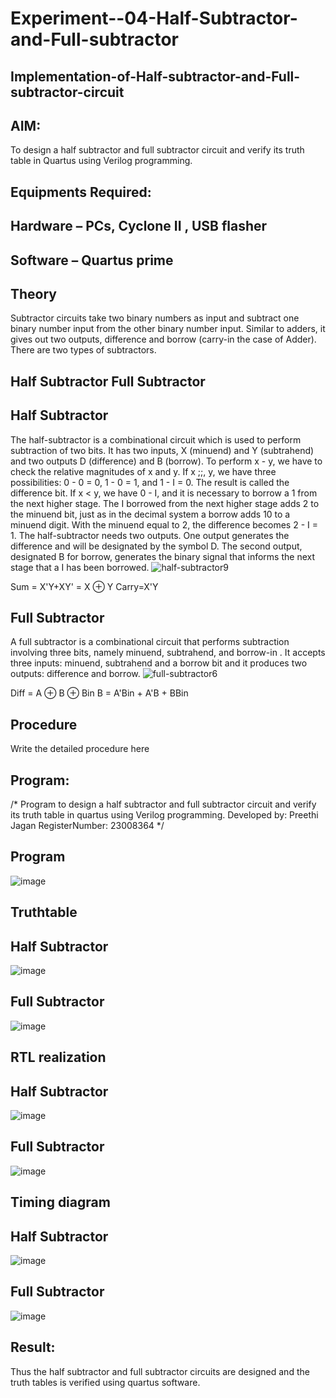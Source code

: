 # Experiment--04-Half-Subtractor-and-Full-subtractor
## Implementation-of-Half-subtractor-and-Full-subtractor-circuit
## AIM:
To design a half subtractor and full subtractor circuit and verify its truth table in Quartus using Verilog programming.

## Equipments Required:
## Hardware – PCs, Cyclone II , USB flasher
## Software – Quartus prime
## Theory
Subtractor circuits take two binary numbers as input and subtract one binary number input from the other binary number input. Similar to adders, it gives out two outputs, difference and borrow (carry-in the case of Adder). There are two types of subtractors.

## Half Subtractor Full Subtractor
## Half Subtractor
The half-subtractor is a combinational circuit which is used to perform subtraction of two bits. It has two inputs, X (minuend) and Y (subtrahend) and two outputs D (difference) and B (borrow). To perform x - y, we have to check the relative magnitudes of x and y. If x ;;, y, we have three possibilities: 0 - 0 = 0, 1 - 0 = 1, and 1 - I = 0. The result is called the difference bit. If x < y, we have 0 - I, and it is necessary to borrow a 1 from the next higher stage. The I borrowed from the next higher stage adds 2 to the minuend bit, just as in the decimal system a borrow adds 10 to a minuend digit. With the minuend equal to 2, the difference becomes 2 - I = 1. The half-subtractor needs two outputs. One output generates the difference and will be designated by the symbol D. The second output, designated B for borrow, generates the binary signal that informs the next stage that a I has been borrowed.
![half-subtractor9](https://user-images.githubusercontent.com/36288975/166112538-58c3bc7c-ee5d-4e6a-ac8d-8e8328efe27a.png)


Sum = X'Y+XY' = X ⊕ Y
Carry=X'Y

## Full Subtractor
A full subtractor is a combinational circuit that performs subtraction involving three bits, namely minuend, subtrahend, and borrow-in . It accepts three inputs: minuend, subtrahend and a borrow bit and it produces two outputs: difference and borrow. 
![full-subtractor6](https://user-images.githubusercontent.com/36288975/166112541-24c68359-3de8-4674-ae22-8272ffc385ed.png)


Diff = A ⊕ B ⊕ Bin B = A'Bin + A'B + BBin

## Procedure



Write the detailed procedure here 


## Program:
/*
Program to design a half subtractor and full subtractor circuit and verify its truth table in quartus using Verilog programming.
Developed by: Preethi Jagan
RegisterNumber:  23008364
*/

## Program

![image](https://github.com/Preethijgan/Experiment--03-Half-Subtractor-and-Full-subtractor/assets/144870652/2c166101-fb0d-4dc4-aa45-2b8ea89c263b)

## Truthtable

## Half Subtractor

![image](https://github.com/Preethijgan/Experiment--03-Half-Subtractor-and-Full-subtractor/assets/144870652/87da08f1-0d8e-4eca-b865-62508bf9b036)

## Full Subtractor

![image](https://github.com/Preethijgan/Experiment--03-Half-Subtractor-and-Full-subtractor/assets/144870652/5c60ec4a-4d54-4fa6-8961-fa8f3b1124bc)

##  RTL realization

## Half Subtractor

![image](https://github.com/Preethijgan/Experiment--03-Half-Subtractor-and-Full-subtractor/assets/144870652/9fa8fbae-a871-435f-8af0-24d6b7215a10)

## Full Subtractor

![image](https://github.com/Preethijgan/Experiment--03-Half-Subtractor-and-Full-subtractor/assets/144870652/1c954e1c-95b7-4f61-902f-c7f846d338e4)

## Timing diagram 

## Half Subtractor

![image](https://github.com/Preethijgan/Experiment--03-Half-Subtractor-and-Full-subtractor/assets/144870652/8874f50e-e6bb-4472-bc4e-402b1c312b25)

## Full Subtractor

![image](https://github.com/Preethijgan/Experiment--03-Half-Subtractor-and-Full-subtractor/assets/144870652/c8a6f6c2-3841-4bd0-b739-c83d384652b1)

## Result:
Thus the half subtractor and full subtractor circuits are designed and the truth tables is verified using quartus software.
